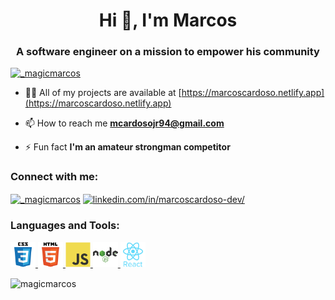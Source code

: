 <h1 align="center">Hi 👋, I'm Marcos</h1>
<h3 align="center">A software engineer on a mission to empower his community</h3>

<p align="left"> <a href="https://twitter.com/_magicmarcos" target="blank"><img src="https://img.shields.io/twitter/follow/_magicmarcos?logo=twitter&style=for-the-badge" alt="_magicmarcos" /></a> </p>

- 👨‍💻 All of my projects are available at [https://marcoscardoso.netlify.app](https://marcoscardoso.netlify.app)

- 📫 How to reach me **mcardosojr94@gmail.com**

- ⚡ Fun fact **I'm an amateur strongman competitor**

<h3 align="left">Connect with me:</h3>
<p align="left">
<a href="https://twitter.com/_magicmarcos" target="blank"><img align="center" src="https://cdn.jsdelivr.net/npm/simple-icons@3.0.1/icons/twitter.svg" alt="_magicmarcos" height="30" width="40" /></a>
<a href="https://www.linkedin.com/in/marcoscardoso-dev/" target="blank"><img align="center" src="https://cdn.jsdelivr.net/npm/simple-icons@3.0.1/icons/linkedin.svg" alt="linkedin.com/in/marcoscardoso-dev/" height="30" width="40" /></a>
</p>

<h3 align="left">Languages and Tools:</h3>
<p align="left"> <a href="https://www.w3schools.com/css/" target="_blank"> <img src="https://raw.githubusercontent.com/devicons/devicon/master/icons/css3/css3-original-wordmark.svg" alt="css3" width="40" height="40"/> </a> <a href="https://www.w3.org/html/" target="_blank"> <img src="https://raw.githubusercontent.com/devicons/devicon/master/icons/html5/html5-original-wordmark.svg" alt="html5" width="40" height="40"/> </a> <a href="https://developer.mozilla.org/en-US/docs/Web/JavaScript" target="_blank"> <img src="https://raw.githubusercontent.com/devicons/devicon/master/icons/javascript/javascript-original.svg" alt="javascript" width="40" height="40"/> </a> <a href="https://nodejs.org" target="_blank"> <img src="https://raw.githubusercontent.com/devicons/devicon/master/icons/nodejs/nodejs-original-wordmark.svg" alt="nodejs" width="40" height="40"/> </a> <a href="https://reactjs.org/" target="_blank"> <img src="https://raw.githubusercontent.com/devicons/devicon/master/icons/react/react-original-wordmark.svg" alt="react" width="40" height="40"/> </a> </p>

<p><img align="center" src="https://github-readme-streak-stats.herokuapp.com/?user=magicmarcos&theme=dark" alt="magicmarcos" /></p>
